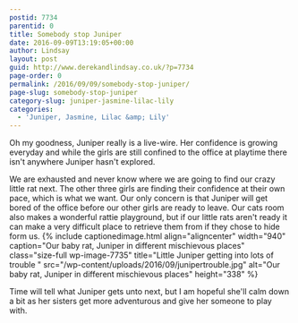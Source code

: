 ```yaml
---
postid: 7734
parentid: 0
title: Somebody stop Juniper
date: 2016-09-09T13:19:05+00:00
author: Lindsay
layout: post
guid: http://www.derekandlindsay.co.uk/?p=7734
page-order: 0
permalink: /2016/09/09/somebody-stop-juniper/
page-slug: somebody-stop-juniper
category-slug: juniper-jasmine-lilac-lily
categories:
  - 'Juniper, Jasmine, Lilac &amp; Lily'
---
```

Oh my goodness, Juniper really is a live-wire. Her confidence is growing everyday and while the girls are still confined to the office at playtime there isn't anywhere Juniper hasn't explored.

We are exhausted and never know where we are going to find our crazy little rat next. The other three girls are finding their confidence at their own pace, which is what we want. Our only concern is that Juniper will get bored of the office before our other girls are ready to leave. Our cats room also makes a wonderful rattie playground, but if our little rats aren't ready it can make a very difficult place to retrieve them from if they chose to hide form us. {% include captionedimage.html align="aligncenter" width="940" caption="Our baby rat, Juniper in different mischievous places" class="size-full wp-image-7735" title="Little Juniper getting into lots of trouble " src="/wp-content/uploads/2016/09/junipertrouble.jpg" alt="Our baby rat, Juniper in different mischievous places" height="338" %} 

Time will tell what Juniper gets unto next, but I am hopeful she'll calm down a bit as her sisters get more adventurous and give her someone to play with.